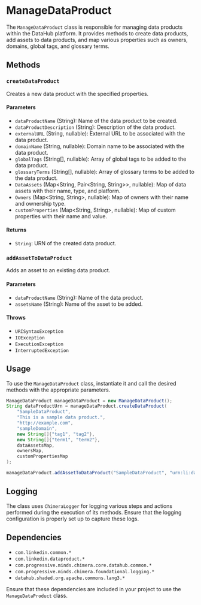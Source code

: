 # ManageDataProduct

The `ManageDataProduct` class is responsible for managing data products within the DataHub platform. It provides methods to create data products, add assets to data products, and map various properties such as owners, domains, global tags, and glossary terms.

## Methods

### `createDataProduct`

Creates a new data product with the specified properties.

#### Parameters

- `dataProductName` (String): Name of the data product to be created.
- `dataProductDescription` (String): Description of the data product.
- `externalURL` (String, nullable): External URL to be associated with the data product.
- `domainName` (String, nullable): Domain name to be associated with the data product.
- `globalTags` (String[], nullable): Array of global tags to be added to the data product.
- `glossaryTerms` (String[], nullable): Array of glossary terms to be added to the data product.
- `DataAssets` (Map<String, Pair<String, String>>, nullable): Map of data assets with their name, type, and platform.
- `Owners` (Map<String, String>, nullable): Map of owners with their name and ownership type.
- `customProperties` (Map<String, String>, nullable): Map of custom properties with their name and value.

#### Returns

- `String`: URN of the created data product.

### `addAssetToDataProduct`

Adds an asset to an existing data product.

#### Parameters

- `dataProductName` (String): Name of the data product.
- `assetsName` (String): Name of the asset to be added.

#### Throws

- `URISyntaxException`
- `IOException`
- `ExecutionException`
- `InterruptedException`

## Usage

To use the `ManageDataProduct` class, instantiate it and call the desired methods with the appropriate parameters.

```java
ManageDataProduct manageDataProduct = new ManageDataProduct();
String dataProductUrn = manageDataProduct.createDataProduct(
    "SampleDataProduct",
    "This is a sample data product.",
    "http://example.com",
    "sampleDomain",
    new String[]{"tag1", "tag2"},
    new String[]{"term1", "term2"},
    dataAssetsMap,
    ownersMap,
    customPropertiesMap
);

manageDataProduct.addAssetToDataProduct("SampleDataProduct", "urn:li:dataset:(urn:li:dataPlatform:hive,SampleDataset,PROD)");
```

## Logging

The class uses `ChimeraLogger` for logging various steps and actions performed during the execution of its methods. Ensure that the logging configuration is properly set up to capture these logs.

## Dependencies

- `com.linkedin.common.*`
- `com.linkedin.dataproduct.*`
- `com.progressive.minds.chimera.core.datahub.common.*`
- `com.progressive.minds.chimera.foundational.logging.*`
- `datahub.shaded.org.apache.commons.lang3.*`

Ensure that these dependencies are included in your project to use the `ManageDataProduct` class.